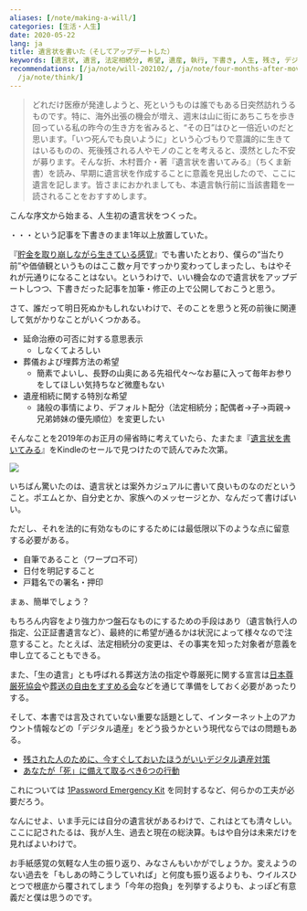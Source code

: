 ```yaml
---
aliases: [/note/making-a-will/]
categories: [生活・人生]
date: 2020-05-22
lang: ja
title: 遺言状を書いた（そしてアップデートした）
keywords: [遺言状, 遺言, 法定相続分, 希望, 遺産, 執行, 下書き, 人生, 残さ, デジタル]
recommendations: [/ja/note/will-202102/, /ja/note/four-months-after-moving-to-canada/,
  /ja/note/think/]
---
```


> どれだけ医療が発達しようと、死というものは誰でもある日突然訪れうるものです。特に、海外出張の機会が増え、週末は山に街にあちこちを歩き回っている私の昨今の生き方を省みると、“その日”はひと一倍近いのだと思います。「いつ死んでも良いように」という心づもりで意識的に生きてはいるものの、死後残される人やモノのことを考えると、漠然とした不安が募ります。そんな折、木村晋介・著『遺言状を書いてみる』（ちくま新書）を読み、早期に遺言状を作成することに意義を見出したので、ここに遺言を記します。皆さまにおかれましても、本遺言執行前に当該書籍を一読されることをおすすめします。

こんな序文から始まる、人生初の遺言状をつくった。

・・・という記事を下書きのまま1年以上放置していた。

『[貯金を取り崩しながら生きている感覚](/ja/note/life-with-covid-19/)』でも書いたとおり、僕らの“当たり前”や価値観というものはここ数ヶ月ですっかり変わってしまったし、もはやそれが元通りになることはない。というわけで、いい機会なので遺言状をアップデートしつつ、下書きだった記事を加筆・修正の上で公開しておこうと思う。

さて、誰だって明日死ぬかもしれないわけで、そのことを思うと死の前後に関連して気がかりなことがいくつかある。

- 延命治療の可否に対する意思表示
    - しなくてよろしい
- 葬儀および埋葬方法の希望
    - 簡素でよいし、長野の山奥にある先祖代々〜なお墓に入って毎年お参りをしてほしい気持ちなど微塵もない
- 遺産相続に関する特別な希望
    - 諸般の事情により、デフォルト配分（法定相続分；配偶者→子→両親→兄弟姉妹の優先順位）を変更したい

そんなことを2019年のお正月の帰省時に考えていたら、たまたま『[遺言状を書いてみる](https://amzn.to/2AAret6)』をKindleのセールで見つけたので読んでみた次第。

<a href="https://www.amazon.co.jp/dp/B00NM1KRKM/ref=as_li_ss_il?_encoding=UTF8&btkr=1&linkCode=li2&tag=takuti-22&linkId=7b5ca1c87c0a3bcaf7c94257b4115dc5&language=ja_JP" target="_blank"><img border="0" src="//ws-fe.amazon-adsystem.com/widgets/q?_encoding=UTF8&ASIN=B00NM1KRKM&Format=_SL160_&ID=AsinImage&MarketPlace=JP&ServiceVersion=20070822&WS=1&tag=takuti-22&language=ja_JP" ></a><img src="https://ir-jp.amazon-adsystem.com/e/ir?t=takuti-22&language=ja_JP&l=li2&o=9&a=B00NM1KRKM" width="1" height="1" border="0" alt="" style="border:none !important; margin:0px !important;" />

いちばん驚いたのは、遺言状とは案外カジュアルに書いて良いものなのだということ。ポエムとか、自分史とか、家族へのメッセージとか、なんだって書けばいい。

ただし、それを法的に有効なものにするためには最低限以下のような点に留意する必要がある。

- 自筆であること（ワープロ不可）
- 日付を明記すること
- 戸籍名での署名・押印

まぁ、簡単でしょう？

もちろん内容をより強力かつ盤石なものにするための手段はあり（遺言執行人の指定、公正証書遺言など）、最終的に希望が通るかは状況によって様々なので注意すること。たとえば、法定相続分の変更は、その事実を知った対象者が意義を申し立てることもできる。

また、「生の遺言」とも呼ばれる葬送方法の指定や尊厳死に関する宣言は[日本尊厳死協会](https://www.songenshi-kyokai.com)や[葬送の自由をすすめる会](https://www.shizensou.net)などを通じて準備をしておく必要があったりする。

そして、本書では言及されていない重要な話題として、インターネット上のアカウント情報などの「デジタル遺産」をどう扱うかという現代ならではの問題もある。

- [残された人のために、今すぐしておいたほうがいいデジタル遺産対策](https://www.lifehacker.jp/2017/12/171205-you-need-to-deal-with-your-digital-legacy-right-now.html)
- [あなたが「死」に備えて取るべき6つの行動](https://www.technologyreview.jp/s/109428/six-things-to-do-with-your-data-before-you-die/)

これについては [1Password Emergency Kit](https://support.1password.com/emergency-kit/) を同封するなど、何らかの工夫が必要だろう。

なんにせよ、いま手元には自分の遺言状があるわけで、これはとても清々しい。ここに記されたるは、我が人生、過去と現在の総決算。もはや自分は未来だけを見ればよいわけで。

お手紙感覚の気軽な人生の振り返り、みなさんもいかがでしょうか。変えようのない過去を「もしあの時こうしていれば」と何度も振り返るよりも、ウイルスひとつで根底から覆されてしまう「今年の抱負」を列挙するよりも、よっぽど有意義だと僕は思うのです。
